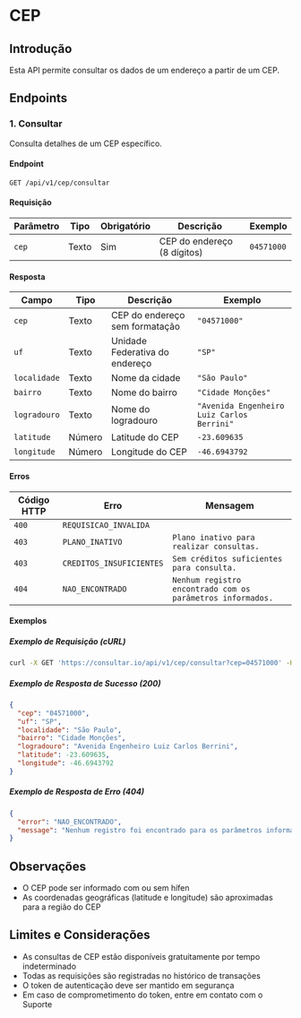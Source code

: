 # CEP

## Introdução

Esta API permite consultar os dados de um endereço a partir de um CEP.

## Endpoints

### 1. Consultar

Consulta detalhes de um CEP específico.

#### Endpoint

`GET /api/v1/cep/consultar`

#### Requisição

| Parâmetro | Tipo  | Obrigatório | Descrição                   | Exemplo    |
| --------- | ----- | ----------- | --------------------------- | ---------- |
| `cep`     | Texto | Sim         | CEP do endereço (8 dígitos) | `04571000` |

#### Resposta

| Campo        | Tipo   | Descrição                      | Exemplo                                    |
| ------------ | ------ | ------------------------------ | ------------------------------------------ |
| `cep`        | Texto  | CEP do endereço sem formatação | `"04571000"`                               |
| `uf`         | Texto  | Unidade Federativa do endereço | `"SP"`                                     |
| `localidade` | Texto  | Nome da cidade                 | `"São Paulo"`                              |
| `bairro`     | Texto  | Nome do bairro                 | `"Cidade Monções"`                         |
| `logradouro` | Texto  | Nome do logradouro             | `"Avenida Engenheiro Luiz Carlos Berrini"` |
| `latitude`   | Número | Latitude do CEP                | `-23.609635`                               |
| `longitude`  | Número | Longitude do CEP               | `-46.6943792`                              |

#### Erros

| Código HTTP | Erro                     | Mensagem                                                   |
| ----------- | ------------------------ | ---------------------------------------------------------- |
| `400`       | `REQUISICAO_INVALIDA`    |                                                            |
| `403`       | `PLANO_INATIVO`          | `Plano inativo para realizar consultas.`                   |
| `403`       | `CREDITOS_INSUFICIENTES` | `Sem créditos suficientes para consulta.`                  |
| `404`       | `NAO_ENCONTRADO`         | `Nenhum registro encontrado com os parâmetros informados.` |

#### Exemplos

##### Exemplo de Requisição (cURL)

```bash
curl -X GET 'https://consultar.io/api/v1/cep/consultar?cep=04571000' -H 'Authorization: Token <seu-token>'
```

##### Exemplo de Resposta de Sucesso (200)

```json
{
  "cep": "04571000",
  "uf": "SP",
  "localidade": "São Paulo",
  "bairro": "Cidade Monções",
  "logradouro": "Avenida Engenheiro Luiz Carlos Berrini",
  "latitude": -23.609635,
  "longitude": -46.6943792
}
```

##### Exemplo de Resposta de Erro (404)

```json
{
  "error": "NAO_ENCONTRADO",
  "message": "Nenhum registro foi encontrado para os parâmetros informados."
}
```

## Observações

- O CEP pode ser informado com ou sem hífen
- As coordenadas geográficas (latitude e longitude) são aproximadas para a
  região do CEP

## Limites e Considerações

- As consultas de CEP estão disponíveis gratuitamente por tempo indeterminado
- Todas as requisições são registradas no histórico de transações
- O token de autenticação deve ser mantido em segurança
- Em caso de comprometimento do token, entre em contato com o Suporte
